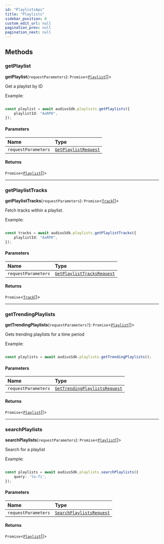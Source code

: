 ```yaml
---
id: "PlaylistsApi"
title: "Playlists"
sidebar_position: 0
custom_edit_url: null
pagination_prev: null
pagination_next: null
---
```


## Methods

### getPlaylist

**getPlaylist**(`requestParameters`): `Promise`<[`Playlist`](../interfaces/Playlist.md)[]\>

Get a playlist by ID

Example:

```typescript

const playlist = await audiusSdk.playlists.getPlaylists({
    playlistId: "AxRP0",
});

```

#### Parameters

| Name | Type |
| :------ | :------ |
| `requestParameters` | [`GetPlaylistRequest`](../interfaces/GetPlaylistRequest.md) |

#### Returns

`Promise`<[`Playlist`](../interfaces/Playlist.md)[]\>

___

### getPlaylistTracks

**getPlaylistTracks**(`requestParameters`): `Promise`<[`Track`](../interfaces/Track.md)[]\>

Fetch tracks within a playlist.

Example:

```typescript

const tracks = await audiusSdk.playlists.getPlaylistTracks({
    playlistId: "AxRP0",
});

```

#### Parameters

| Name | Type |
| :------ | :------ |
| `requestParameters` | [`GetPlaylistTracksRequest`](../interfaces/GetPlaylistTracksRequest.md) |

#### Returns

`Promise`<[`Track`](../interfaces/Track.md)[]\>

___

### getTrendingPlaylists

**getTrendingPlaylists**(`requestParameters?`): `Promise`<[`Playlist`](../interfaces/Playlist.md)[]\>

Gets trending playlists for a time period

Example:

```typescript

const playlists = await audiusSdk.playlists.getTrendingPlaylists();

```

#### Parameters

| Name | Type |
| :------ | :------ |
| `requestParameters` | [`GetTrendingPlaylistsRequest`](../interfaces/GetTrendingPlaylistsRequest.md) |

#### Returns

`Promise`<[`Playlist`](../interfaces/Playlist.md)[]\>

___

### searchPlaylists

**searchPlaylists**(`requestParameters`): `Promise`<[`Playlist`](../interfaces/Playlist.md)[]\>

Search for a playlist

Example:

```typescript

const playlists = await audiusSdk.playlists.searchPlaylists({
    query: 'lo-fi',
});

```

#### Parameters

| Name | Type |
| :------ | :------ |
| `requestParameters` | [`SearchPlaylistsRequest`](../interfaces/SearchPlaylistsRequest.md) |

#### Returns

`Promise`<[`Playlist`](../interfaces/Playlist.md)[]\>
